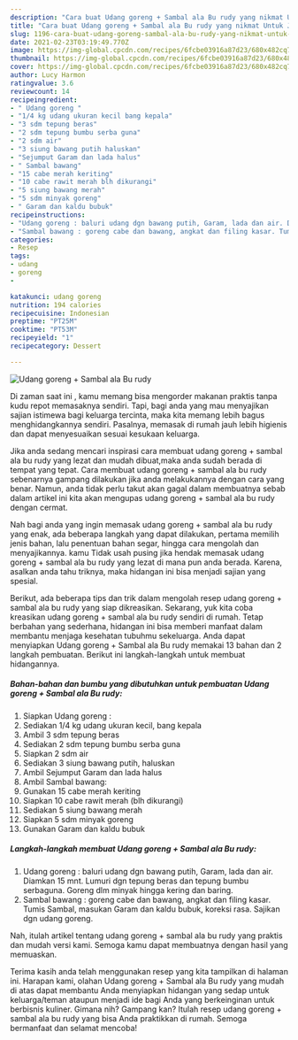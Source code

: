 ```yaml
---
description: "Cara buat Udang goreng + Sambal ala Bu rudy yang nikmat Untuk Jualan"
title: "Cara buat Udang goreng + Sambal ala Bu rudy yang nikmat Untuk Jualan"
slug: 1196-cara-buat-udang-goreng-sambal-ala-bu-rudy-yang-nikmat-untuk-jualan
date: 2021-02-23T03:19:49.770Z
image: https://img-global.cpcdn.com/recipes/6fcbe03916a87d23/680x482cq70/udang-goreng-sambal-ala-bu-rudy-foto-resep-utama.jpg
thumbnail: https://img-global.cpcdn.com/recipes/6fcbe03916a87d23/680x482cq70/udang-goreng-sambal-ala-bu-rudy-foto-resep-utama.jpg
cover: https://img-global.cpcdn.com/recipes/6fcbe03916a87d23/680x482cq70/udang-goreng-sambal-ala-bu-rudy-foto-resep-utama.jpg
author: Lucy Harmon
ratingvalue: 3.6
reviewcount: 14
recipeingredient:
- " Udang goreng "
- "1/4 kg udang ukuran kecil bang kepala"
- "3 sdm tepung beras"
- "2 sdm tepung bumbu serba guna"
- "2 sdm air"
- "3 siung bawang putih haluskan"
- "Sejumput Garam dan lada halus"
- " Sambal bawang"
- "15 cabe merah keriting"
- "10 cabe rawit merah blh dikurangi"
- "5 siung bawang merah"
- "5 sdm minyak goreng"
- " Garam dan kaldu bubuk"
recipeinstructions:
- "Udang goreng : baluri udang dgn bawang putih, Garam, lada dan air. Diamkan 15 mnt. Lumuri dgn tepung beras dan tepung bumbu serbaguna. Goreng dlm minyak hingga kering dan baring."
- "Sambal bawang : goreng cabe dan bawang, angkat dan filing kasar. Tumis Sambal, masukan Garam dan kaldu bubuk, koreksi rasa. Sajikan dgn udang goreng."
categories:
- Resep
tags:
- udang
- goreng
- 

katakunci: udang goreng  
nutrition: 194 calories
recipecuisine: Indonesian
preptime: "PT25M"
cooktime: "PT53M"
recipeyield: "1"
recipecategory: Dessert

---
```



![Udang goreng + Sambal ala Bu rudy](https://img-global.cpcdn.com/recipes/6fcbe03916a87d23/680x482cq70/udang-goreng-sambal-ala-bu-rudy-foto-resep-utama.jpg)

Di zaman  saat ini , kamu memang bisa mengorder makanan praktis tanpa kudu repot memasaknya sendiri. Tapi, bagi anda yang mau menyajikan sajian istimewa bagi keluarga tercinta, maka kita memang lebih bagus menghidangkannya sendiri. Pasalnya, memasak di rumah jauh lebih higienis dan dapat menyesuaikan sesuai kesukaan keluarga.

Jika anda sedang mencari inspirasi cara membuat udang goreng + sambal ala bu rudy yang lezat dan mudah dibuat,maka anda sudah berada di tempat yang tepat. Cara membuat udang goreng + sambal ala bu rudy  sebenarnya gampang dilakukan jika anda melakukannya dengan cara yang benar. Namun, anda tidak perlu takut akan gagal dalam membuatnya 
sebab dalam artikel ini kita akan mengupas udang goreng + sambal ala bu rudy dengan cermat.  



Nah bagi anda yang ingin memasak udang goreng + sambal ala bu rudy yang enak, ada beberapa langkah yang dapat dilakukan, pertama memilih jenis bahan, lalu penentuan bahan segar, hingga cara mengolah dan menyajikannya. kamu Tidak usah pusing jika hendak memasak udang goreng + sambal ala bu rudy yang lezat di mana pun anda berada. Karena, asalkan anda  tahu triknya, maka hidangan ini bisa menjadi sajian yang spesial.

Berikut, ada beberapa tips dan trik dalam mengolah resep udang goreng + sambal ala bu rudy yang siap dikreasikan. Sekarang, yuk kita coba kreasikan udang goreng + sambal ala bu rudy sendiri di rumah. Tetap berbahan yang sederhana, hidangan ini bisa memberi manfaat dalam membantu menjaga kesehatan tubuhmu sekeluarga. Anda dapat menyiapkan Udang goreng + Sambal ala Bu rudy memakai 13 bahan dan 2 langkah pembuatan. Berikut ini langkah-langkah untuk membuat hidangannya.

<!--inarticleads1-->

##### Bahan-bahan dan bumbu yang dibutuhkan untuk pembuatan Udang goreng + Sambal ala Bu rudy:

1. Siapkan  Udang goreng :
1. Sediakan 1/4 kg udang ukuran kecil, bang kepala
1. Ambil 3 sdm tepung beras
1. Sediakan 2 sdm tepung bumbu serba guna
1. Siapkan 2 sdm air
1. Sediakan 3 siung bawang putih, haluskan
1. Ambil Sejumput Garam dan lada halus
1. Ambil  Sambal bawang:
1. Gunakan 15 cabe merah keriting
1. Siapkan 10 cabe rawit merah (blh dikurangi)
1. Sediakan 5 siung bawang merah
1. Siapkan 5 sdm minyak goreng
1. Gunakan  Garam dan kaldu bubuk




<!--inarticleads2-->

##### Langkah-langkah membuat Udang goreng + Sambal ala Bu rudy:

1. Udang goreng : baluri udang dgn bawang putih, Garam, lada dan air. Diamkan 15 mnt. Lumuri dgn tepung beras dan tepung bumbu serbaguna. Goreng dlm minyak hingga kering dan baring.
1. Sambal bawang : goreng cabe dan bawang, angkat dan filing kasar. Tumis Sambal, masukan Garam dan kaldu bubuk, koreksi rasa. Sajikan dgn udang goreng.




Nah, itulah artikel tentang  udang goreng + sambal ala bu rudy  yang praktis dan mudah versi kami. Semoga kamu dapat membuatnya dengan hasil yang memuaskan. 

Terima kasih anda telah menggunakan resep yang kita tampilkan di halaman ini. Harapan kami, olahan  Udang goreng + Sambal ala Bu rudy yang mudah di atas dapat membantu Anda menyiapkan hidangan yang sedap untuk keluarga/teman ataupun menjadi ide bagi Anda yang berkeinginan untuk berbisnis kuliner. Gimana nih? Gampang kan? Itulah resep udang goreng + sambal ala bu rudy yang bisa Anda praktikkan di rumah. Semoga bermanfaat dan selamat mencoba!

